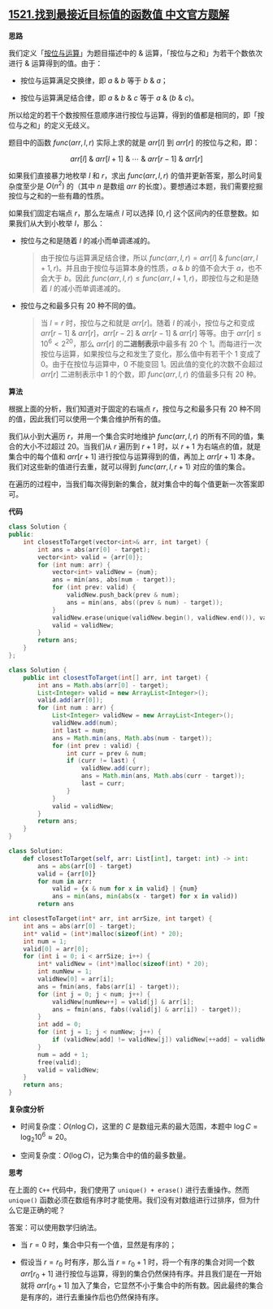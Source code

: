 ## [1521.找到最接近目标值的函数值 中文官方题解](https://leetcode.cn/problems/find-a-value-of-a-mysterious-function-closest-to-target/solutions/100000/zhao-dao-zui-jie-jin-mu-biao-zhi-de-han-shu-zhi-by)
**思路**

我们定义「[按位与运算](https://baike.baidu.com/item/%E6%8C%89%E4%BD%8D%E4%B8%8E)」为题目描述中的 $\&$ 运算，「按位与之和」为若干个数依次进行 $\&$ 运算得到的值。由于：

- 按位与运算满足交换律，即 $a~\&~b$ 等于 $b~\&~a$；

- 按位与运算满足结合律，即 $a~\&~b~\&~c$ 等于 $a~\&~(b~\&~c)$。

所以给定的若干个数按照任意顺序进行按位与运算，得到的值都是相同的，即「按位与之和」的定义无歧义。

题目中的函数 $\textit{func}(\textit{arr}, l, r)$ 实际上求的就是 $\textit{arr}[l]$ 到 $\textit{arr}[r]$ 的按位与之和，即：

$$
\textit{arr}[l]~\&~\textit{arr}[l+1]~\&~ \cdots ~\&~\textit{arr}[r-1]~\&~\textit{arr}[r]
$$

如果我们直接暴力地枚举 $l$ 和 $r$，求出 $\textit{func}(\textit{arr}, l, r)$ 的值并更新答案，那么时间复杂度至少是 $O(n^2)$ 的（其中 $n$ 是数组 $\textit{arr}$ 的长度）。要想通过本题，我们需要挖掘按位与之和的一些有趣的性质。

如果我们固定右端点 $r$，那么左端点 $l$ 可以选择 $[0, r]$ 这个区间内的任意整数。如果我们从大到小枚举 $l$，那么：

- 按位与之和是随着 $l$ 的减小而单调递减的。

    > 由于按位与运算满足结合律，所以 $\textit{func}(\textit{arr}, l, r) = \textit{arr}[l]~\&~\textit{func}(\textit{arr}, l+1, r)$。并且由于按位与运算本身的性质，$a~\&~b$ 的值不会大于 $a$，也不会大于 $b$。因此 $\textit{func}(\textit{arr}, l, r) \leq \textit{func}(\textit{arr}, l+1, r)$，即按位与之和是随着 $l$ 的减小而单调递减的。

- 按位与之和最多只有 $20$ 种不同的值。

    > 当 $l=r$ 时，按位与之和就是 $\textit{arr}[r]$。随着 $l$ 的减小，按位与之和变成 $\textit{arr}[r-1]~\&~\textit{arr}[r]$，$\textit{arr}[r-2]~\&~\textit{arr}[r-1]~\&~arr[r]$ 等等。由于 $\textit{arr}[r] \leq 10^6 < 2^{20}$，那么 $\textit{arr}[r]$ 的**二进制表示**中最多有 $20$ 个 $1$。而每进行一次按位与运算，如果按位与之和发生了变化，那么值中有若干个 $1$ 变成了 $0$。由于在按位与运算中，$0$ 不能变回 $1$。因此值的变化的次数不会超过 $\textit{arr}[r]$ 二进制表示中 $1$ 的个数，即 $\textit{func}(\textit{arr}, l, r)$ 的值最多只有 $20$ 种。

**算法**

根据上面的分析，我们知道对于固定的右端点 $r$，按位与之和最多只有 $20$ 种不同的值，因此我们可以使用一个集合维护所有的值。

我们从小到大遍历 $r$，并用一个集合实时地维护 $\textit{func}(\textit{arr}, l, r)$ 的所有不同的值，集合的大小不过超过 $20$。当我们从 $r$ 遍历到 $r+1$ 时，以 $r+1$ 为右端点的值，就是集合中的每个值和 $\textit{arr}[r+1]$ 进行按位与运算得到的值，再加上 $\textit{arr}[r+1]$ 本身。我们对这些新的值进行去重，就可以得到 $\textit{func}(\textit{arr}, l, r+1)$ 对应的值的集合。

在遍历的过程中，当我们每次得到新的集合，就对集合中的每个值更新一次答案即可。

**代码**

```C++ [sol1-C++]
class Solution {
public:
    int closestToTarget(vector<int>& arr, int target) {
        int ans = abs(arr[0] - target);
        vector<int> valid = {arr[0]};
        for (int num: arr) {
            vector<int> validNew = {num};
            ans = min(ans, abs(num - target));
            for (int prev: valid) {
                validNew.push_back(prev & num);
                ans = min(ans, abs((prev & num) - target));
            }
            validNew.erase(unique(validNew.begin(), validNew.end()), validNew.end());
            valid = validNew;
        }
        return ans;
    }
};
```

```Java [sol1-Java]
class Solution {
    public int closestToTarget(int[] arr, int target) {
        int ans = Math.abs(arr[0] - target);
        List<Integer> valid = new ArrayList<Integer>();
        valid.add(arr[0]);
        for (int num : arr) {
            List<Integer> validNew = new ArrayList<Integer>();
            validNew.add(num);
            int last = num;
            ans = Math.min(ans, Math.abs(num - target));
            for (int prev : valid) {
                int curr = prev & num;
                if (curr != last) {
                    validNew.add(curr);
                    ans = Math.min(ans, Math.abs(curr - target));
                    last = curr;
                }
            }
            valid = validNew;
        }
        return ans;
    }
}
```

```Python [sol1-Python3]
class Solution:
    def closestToTarget(self, arr: List[int], target: int) -> int:
        ans = abs(arr[0] - target)
        valid = {arr[0]}
        for num in arr:
            valid = {x & num for x in valid} | {num}
            ans = min(ans, min(abs(x - target) for x in valid))
        return ans
```

```C [sol1-C]
int closestToTarget(int* arr, int arrSize, int target) {
    int ans = abs(arr[0] - target);
    int* valid = (int*)malloc(sizeof(int) * 20);
    int num = 1;
    valid[0] = arr[0];
    for (int i = 0; i < arrSize; i++) {
        int* validNew = (int*)malloc(sizeof(int) * 20);
        int numNew = 1;
        validNew[0] = arr[i];
        ans = fmin(ans, fabs(arr[i] - target));
        for (int j = 0; j < num; j++) {
            validNew[numNew++] = valid[j] & arr[i];
            ans = fmin(ans, fabs((valid[j] & arr[i]) - target));
        }
        int add = 0;
        for (int j = 1; j < numNew; j++) {
            if (validNew[add] != validNew[j]) validNew[++add] = validNew[j];
        }
        num = add + 1;
        free(valid);
        valid = validNew;
    }
    return ans;
}
```

**复杂度分析**

- 时间复杂度：$O(n \log C)$，这里的 $C$ 是数组元素的最大范围，本题中 $\log C = \log_2 10^6 \approx 20$。

- 空间复杂度：$O(\log C)$，记为集合中的值的最多数量。

**思考**

在上面的 `C++` 代码中，我们使用了 `unique() + erase()` 进行去重操作。然而 `unique()` 函数必须在数组有序时才能使用。我们没有对数组进行过排序，但为什么它是正确的呢？

答案：可以使用数学归纳法。

- 当 $r=0$ 时，集合中只有一个值，显然是有序的；

- 假设当 $r=r_0$ 时有序，那么当 $r=r_0+1$ 时，将一个有序的集合对同一个数 $\textit{arr}[r_0+1]$ 进行按位与运算，得到的集合仍然保持有序。并且我们是在一开始就将 $\textit{arr}[r_0+1]$ 加入了集合，它显然不小于集合中的所有数。因此最终的集合是有序的，进行去重操作后也仍然保持有序。